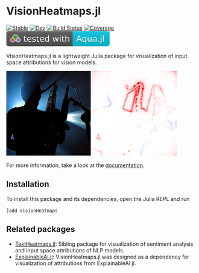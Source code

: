 # VisionHeatmaps.jl

[![Stable](https://img.shields.io/badge/docs-stable-blue.svg)](https://julia-xai.github.io/VisionHeatmaps.jl/stable/)
[![Dev](https://img.shields.io/badge/docs-dev-blue.svg)](https://julia-xai.github.io/VisionHeatmaps.jl/dev/)
[![Build Status](https://github.com/Julia-XAI/VisionHeatmaps.jl/actions/workflows/CI.yml/badge.svg?branch=main)](https://github.com/Julia-XAI/VisionHeatmaps.jl/actions/workflows/CI.yml?query=branch%3Amain)
[![Coverage](https://codecov.io/gh/Julia-XAI/VisionHeatmaps.jl/branch/main/graph/badge.svg)](https://codecov.io/gh/Julia-XAI/VisionHeatmaps.jl)
[![Aqua](https://raw.githubusercontent.com/JuliaTesting/Aqua.jl/master/badge.svg)](https://github.com/JuliaTesting/Aqua.jl)

VisionHeatmaps.jl is a lightweight Julia package for visualization of input space attributions for vision models.

![image of saxophone](https://github.com/Julia-XAI/VisionHeatmaps.jl/blob/gh-pages/assets/img1.png)
![heatmap of saxophone](https://github.com/Julia-XAI/VisionHeatmaps.jl/blob/gh-pages/assets/heatmap1.png)

For more information, take a look at the [documentation](https://julia-xai.github.io/VisionHeatmaps.jl/stable/).

## Installation
To install this package and its dependencies, open the Julia REPL and run

```julia-repl
]add VisionHeatmaps
```

## Related packages
* [TextHeatmaps.jl](https://github.com/Julia-XAI/TextHeatmaps.jl):
  Sibling package for visualization of sentiment analysis and input space attributions of NLP models.
* [ExplainableAI.jl](https://github.com/Julia-XAI/ExplainableAI.jl): VisionHeatmaps.jl was designed as a dependency for visualization of attributions from ExplainableAI.jl.